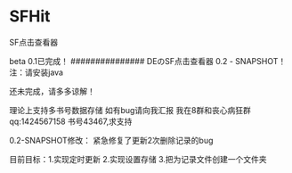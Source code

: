 # SFHit
SF点击查看器

beta 0.1已完成！
###############
DEのSF点击查看器 0.2 - SNAPSHOT！
注：请安装java

还未完成，请多多谅解！

理论上支持多书号数据存储
如有bug请向我汇报
我在8群和丧心病狂群 qq:1424567158
书号43467,求支持

0.2-SNAPSHOT修改：
紧急修复了更新2次删除记录的bug

目前目标：1.实现定时更新
2.实现设置存储
3.把为记录文件创建一个文件夹
